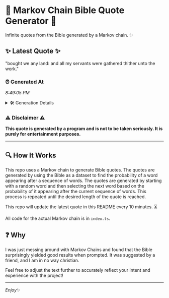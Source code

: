 # 📖 Markov Chain Bible Quote Generator 📖

Infinite quotes from the Bible generated by a Markov chain. ✨

## ✨ Latest Quote ✨
"bought we any land: and all my servants were gathered thither unto the work."

### ⏰ Generated At
*8:49:05 PM*

<details>
    <summary>🛠️ Generation Details</summary>
    <p>
        <strong>🌱 Seed:</strong> bought<br>
        <strong>🔄 Iterations:</strong> 13<br>
        <strong>📜 Context History:</strong><br>[ bought ]: we<br>[ bought, we ]: any<br>[ bought, we, any ]: land:<br>[ bought, we, any, land: ]: and<br>[ bought, we, any, land:, and ]: all<br>[ bought, we, any, land:, and, all ]: my<br>[ we, any, land:, and, all, my ]: servants<br>[ any, land:, and, all, my, servants ]: were<br>[ land:, and, all, my, servants, were ]: gathered<br>[ and, all, my, servants, were, gathered ]: thither<br>[ all, my, servants, were, gathered, thither ]: unto<br>[ my, servants, were, gathered, thither, unto ]: the<br>[ servants, were, gathered, thither, unto, the ]: work.<br>
    </p>
</details>

### ⚠️ Disclaimer ⚠️
**This quote is generated by a program and is not to be taken seriously. It is purely for entertainment purposes.**

---

## 🔍 How It Works

This repo uses a Markov chain to generate Bible quotes. The quotes are generated by using the Bible as a dataset to find the probability of a word appearing after a sequence of words. The quotes are generated by starting with a random word and then selecting the next word based on the probability of it appearing after the current sequence of words. This process is repeated until the desired length of the quote is reached.

This repo will update the latest quote in this README every 10 minutes. ⏳

All code for the actual Markov chain is in `index.ts`.

## ❓ Why

I was just messing around with Markov Chains and found that the Bible surprisingly yielded good results when prompted. 
It was suggested by a friend, and I am in no way christian.

Feel free to adjust the text further to accurately reflect your intent and experience with the project!

---

*Enjoy*✨
